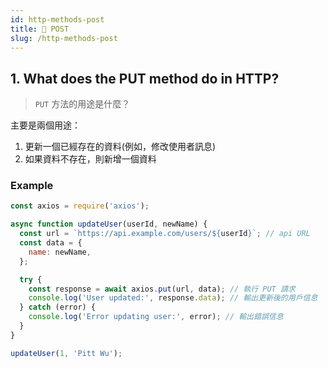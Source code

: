 ```yaml
---
id: http-methods-post
title: 📄 POST
slug: /http-methods-post
---
```


## 1. What does the PUT method do in HTTP?

> `PUT` 方法的用途是什麼？

主要是兩個用途：

1. 更新一個已經存在的資料(例如，修改使用者訊息)
2. 如果資料不存在，則新增一個資料

### Example

```js
const axios = require('axios');

async function updateUser(userId, newName) {
  const url = `https://api.example.com/users/${userId}`; // api URL
  const data = {
    name: newName,
  };

  try {
    const response = await axios.put(url, data); // 執行 PUT 請求
    console.log('User updated:', response.data); // 輸出更新後的用戶信息
  } catch (error) {
    console.log('Error updating user:', error); // 輸出錯誤信息
  }
}

updateUser(1, 'Pitt Wu');
```
